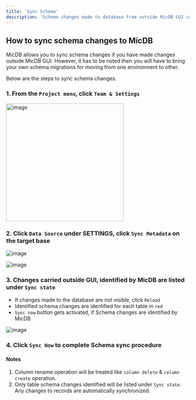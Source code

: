 ```yaml
---
title: 'Sync Schema'
description: 'Schema changes made to database from outside MicDB GUI can be synced'
---
```


## How to sync schema changes to MicDB

MicDB allows you to sync schema changes if you have made changes outside MicDB GUI. However, it has to be noted then you will have to bring your own schema migrations for moving from one environment to other.

Below are the steps to sync schema changes.

### 1. From the `Project menu`, click `Team & Settings`

<img width="322" alt="image" src="https://user-images.githubusercontent.com/35857179/194856648-67936db0-ee4d-4060-be3d-af9f86ef8fc6.png" />

### 2. Click `Data Source` under SETTINGS, click `Sync Metadata` on the target base

![image](https://user-images.githubusercontent.com/35857179/219831352-e6692ba5-5c94-4331-94ce-5796e57f87a1.png)

![image](https://user-images.githubusercontent.com/35857179/219831634-bbb6f256-45fb-4224-9f82-bc1bed6082db.png)

### 3. Changes carried outside GUI, identified by MicDB are listed under `Sync state`

- If changes made to the database are not visible, click `Reload`
- Identified schema changes are identified for each table in `red`
- `Sync now` button gets activated, if Schema changes are identified by MicDB

![image](https://user-images.githubusercontent.com/35857179/219831855-bcac229c-41b6-4689-b7e1-c3cdfe23a0a1.png)

### 4. Click `Sync Now` to complete Schema sync procedure

#### Notes

1. Column rename operation will be treated like `column delete` & `column create` operation.
2. Only table schema changes identified will be listed under `Sync state`. Any changes to records are automatically synchronized.





